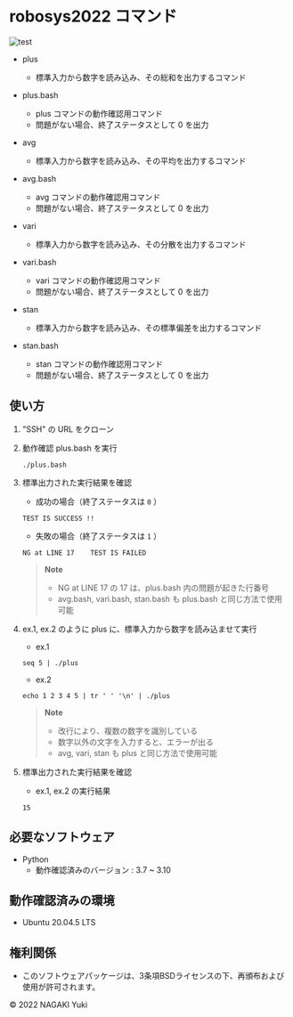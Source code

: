 # robosys2022 コマンド
![test](https://github.com/Nacky002/robosys2022/actions/workflows/test.yml/badge.svg)

* plus
  * 標準入力から数字を読み込み、その総和を出力するコマンド
* plus.bash
  * plus コマンドの動作確認用コマンド
  * 問題がない場合、終了ステータスとして 0 を出力

* avg
  * 標準入力から数字を読み込み、その平均を出力するコマンド
* avg.bash
  * avg コマンドの動作確認用コマンド
  * 問題がない場合、終了ステータスとして 0 を出力

* vari
  * 標準入力から数字を読み込み、その分散を出力するコマンド
* vari.bash
  * vari コマンドの動作確認用コマンド
  * 問題がない場合、終了ステータスとして 0 を出力

* stan
  * 標準入力から数字を読み込み、その標準偏差を出力するコマンド
* stan.bash
  * stan コマンドの動作確認用コマンド
  * 問題がない場合、終了ステータスとして 0 を出力

## 使い方
1. "SSH" の URL をクローン

2. 動作確認 plus.bash を実行

    ```
    ./plus.bash
    ```

3. 標準出力された実行結果を確認

    * 成功の場合（終了ステータスは `0` ）
    ```
    TEST IS SUCCESS !!
    ```

    * 失敗の場合（終了ステータスは `1` ）
    ```
    NG at LINE 17    TEST IS FAILED
    ```

    > **Note**
    > * NG at LINE 17 の 17 は、plus.bash 内の問題が起きた行番号
    > * avg.bash, vari.bash, stan.bash も plus.bash と同じ方法で使用可能

4. ex.1, ex.2 のように plus に、標準入力から数字を読み込ませて実行

    * ex.1  
    ```
    seq 5 | ./plus
    ```

    * ex.2  
    ```
    echo 1 2 3 4 5 | tr ' ' '\n' | ./plus
    ```

    > **Note**
    > * 改行により、複数の数字を識別している
    > * 数字以外の文字を入力すると、エラーが出る
    > * avg, vari, stan も plus と同じ方法で使用可能

5. 標準出力された実行結果を確認

    * ex.1, ex.2 の実行結果

    ```
    15
    ```

## 必要なソフトウェア
* Python
  * 動作確認済みのバージョン : 3.7 ~ 3.10

## 動作確認済みの環境
* Ubuntu 20.04.5 LTS

## 権利関係
* このソフトウェアパッケージは、3条項BSDライセンスの下、再頒布および使用が許可されます。

© 2022 NAGAKI Yuki
